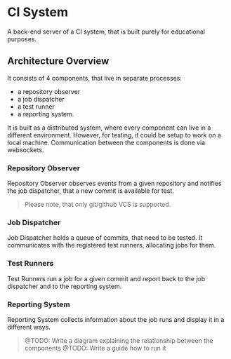 # CI System

A back-end server of a CI system, that is built purely for educational purposes.

## Architecture Overview

It consists of 4 components, that live in separate processes:
- a repository observer
- a job dispatcher
- a test runner
- a reporting system.

It is built as a distributed system, where every component can live in a different
environment. However, for testing, it could be setup to work on a local machine.
Communication between the components is done via websockets.

### Repository Observer

Repository Observer observes events from a given repository and notifies the job dispatcher, that a new commit is available for test.

> Please note, that only git/github VCS is supported.

### Job Dispatcher

Job Dispatcher holds a queue of commits, that need to be tested.
It communicates with the registered test runners, allocating jobs for them.

### Test Runners

Test Runners run a job for a given commit and report back to the job dispatcher and to the reporting system.

### Reporting System

Reporting System collects information about the job runs and display it in a different ways.


> @TODO: Write a diagram explaining the relationship between the components
> @TODO: Write a guide how to run it
